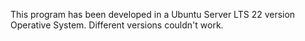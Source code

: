 This program has been developed in a Ubuntu Server LTS 22 version Operative System. Different versions couldn't work.
